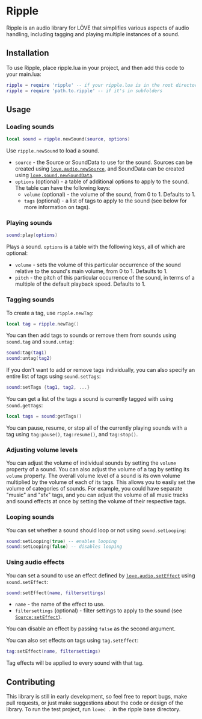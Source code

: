 # Ripple

Ripple is an audio library for LÖVE that simplifies various aspects of audio handling, including tagging and playing multiple instances of a sound.

## Installation

To use Ripple, place ripple.lua in your project, and then add this code to your main.lua:

```lua
ripple = require 'ripple' -- if your ripple.lua is in the root directory
ripple = require 'path.to.ripple' -- if it's in subfolders
```

## Usage

### Loading sounds

```lua
local sound = ripple.newSound(source, options)
```

Use `ripple.newSound` to load a sound.
- `source` - the Source or SoundData to use for the sound. Sources can be created using [`love.audio.newSource`](https://love2d.org/wiki/love.audio.newSource), and SoundData can be created using [`love.sound.newSoundData`](https://love2d.org/wiki/love.sound.newSoundData).
- `options` (optional) - a table of additional options to apply to the sound. The table can have the following keys:
    - `volume` (optional) - the volume of the sound, from 0 to 1. Defaults to 1.
    - `tags` (optional) - a list of tags to apply to the sound (see below for more information on tags).

### Playing sounds

```lua
sound:play(options)
```

Plays a sound. `options` is a table with the following keys, all of which are optional:
- `volume` - sets the volume of this particular occurrence of the sound relative to the sound's main volume, from 0 to 1. Defaults to 1.
- `pitch` - the pitch of this particular occurrence of the sound, in terms of a multiple of the default playback speed. Defaults to 1.

### Tagging sounds

To create a tag, use `ripple.newTag`:

```lua
local tag = ripple.newTag()
```

You can then add tags to sounds or remove them from sounds using `sound.tag` and `sound.untag`:

```lua
sound:tag(tag1)
sound:untag(tag2)
```

If you don't want to add or remove tags individually, you can also specify an entire list of tags using `sound.setTags`:

```lua
sound:setTags {tag1, tag2, ...}
```

You can get a list of the tags a sound is currently tagged with using `sound.getTags`:

```lua
local tags = sound:getTags()
```

You can pause, resume, or stop all of the currently playing sounds with a tag using `tag:pause()`, `tag:resume()`, and `tag:stop()`.

### Adjusting volume levels

You can adjust the volume of individual sounds by setting the `volume` property of a sound. You can also adjust the volume of a tag by setting its `volume` property. The overall volume level of a sound is its own volume multiplied by the volume of each of its tags. This allows you to easily set the volume of categories of sounds. For example, you could have separate "music" and "sfx" tags, and you can adjust the volume of all music tracks and sound effects at once by setting the volume of their respective tags.

### Looping sounds

You can set whether a sound should loop or not using `sound.setLooping`:

```lua
sound:setLooping(true) -- enables looping
sound:setLooping(false) -- disables looping
```

### Using audio effects

You can set a sound to use an effect defined by [`love.audio.setEffect`](https://love2d.org/wiki/love.audio.setEffect) using `sound.setEffect`:

```lua
sound:setEffect(name, filtersettings)
```

- `name` - the name of the effect to use.
- `filtersettings` (optional) - filter settings to apply to the sound (see [`Source:setEffect`](https://love2d.org/wiki/Source:setEffect)).

You can disable an effect by passing `false` as the second argument.

You can also set effects on tags using `tag.setEffect`:

```lua
tag:setEffect(name, filtersettings)
```

Tag effects will be applied to every sound with that tag.

## Contributing

This library is still in early development, so feel free to report bugs, make pull requests, or just make suggestions about the code or design of the library. To run the test project, run `lovec .` in the ripple base directory.
